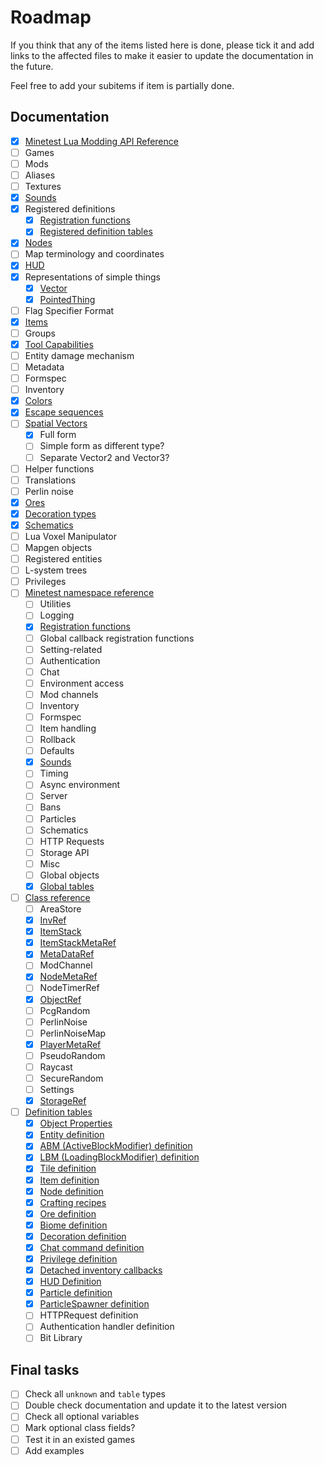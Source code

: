 # Roadmap

If you think that any of the items listed here is done, please tick it and add
links to the affected files to make it easier to update the documentation in the
future.

Feel free to add your subitems if item is partially done.

## Documentation

- [x] [Minetest Lua Modding API Reference](common/minetest.lua)
- [ ] Games
- [ ] Mods
- [ ] Aliases
- [ ] Textures
- [x] [Sounds](ssm/sounds.lua)
- [x] Registered definitions
  - [x] [Registration functions](ssm/minetest/register.lua)
  - [x] [Registered definition tables](ssm/minetest/registered.lua)
- [x] [Nodes](ssm/node.lua)
- [ ] Map terminology and coordinates
- [x] [HUD](ssm/hud.lua)
- [x] Representations of simple things
  - [x] [Vector](common/vector.lua)
  - [x] [PointedThing](common/pointed.lua)
- [ ] Flag Specifier Format
- [x] [Items](ssm/item.lua)
- [ ] Groups
- [x] [Tool Capabilities](ssm/tool_caps.lua)
- [ ] Entity damage mechanism
- [ ] Metadata
- [ ] Formspec
- [ ] Inventory
- [x] [Colors](common/color.lua)
- [x] [Escape sequences](ssm/escape.lua)
- [ ] [Spatial Vectors](common/vector.lua)
  - [x] Full form
  - [ ] Simple form as different type?
  - [ ] Separate Vector2 and Vector3?
- [ ] Helper functions
- [ ] Translations
- [ ] Perlin noise
- [x] [Ores](ssm/definitions/ore.lua)
- [x] [Decoration types](ssm/definitions/decor.lua)
- [x] [Schematics](ssm/definitions/schematic.lua)
- [ ] Lua Voxel Manipulator
- [ ] Mapgen objects
- [ ] Registered entities
- [ ] L-system trees
- [ ] Privileges
- [ ] [Minetest namespace reference](ssm/minetest)
  - [ ] Utilities
  - [ ] Logging
  - [x] [Registration functions](ssm/minetest/register.lua)
  - [ ] Global callback registration functions
  - [ ] Setting-related
  - [ ] Authentication
  - [ ] Chat
  - [ ] Environment access
  - [ ] Mod channels
  - [ ] Inventory
  - [ ] Formspec
  - [ ] Item handling
  - [ ] Rollback
  - [ ] Defaults
  - [x] [Sounds](ssm/minetest/sounds.lua)
  - [ ] Timing
  - [ ] Async environment
  - [ ] Server
  - [ ] Bans
  - [ ] Particles
  - [ ] Schematics
  - [ ] HTTP Requests
  - [ ] Storage API
  - [ ] Misc
  - [ ] Global objects
  - [x] [Global tables](ssm/minetest/registered.lua)
- [ ] [Class reference](ssm/classes)
  - [ ] AreaStore
  - [x] [InvRef](ssm/classes/invref.lua)
  - [x] [ItemStack](ssm/classes/itemstack.lua)
  - [x] [ItemStackMetaRef](ssm/classes/metaref.lua)
  - [x] [MetaDataRef](ssm/classes/metaref.lua)
  - [ ] ModChannel
  - [x] [NodeMetaRef](ssm/classes/metaref.lua)
  - [ ] NodeTimerRef
  - [x] [ObjectRef](ssm/classes/objectref.lua)
  - [ ] PcgRandom
  - [ ] PerlinNoise
  - [ ] PerlinNoiseMap
  - [x] [PlayerMetaRef](ssm/classes/metaref.lua)
  - [ ] PseudoRandom
  - [ ] Raycast
  - [ ] SecureRandom
  - [ ] Settings
  - [x] [StorageRef](ssm/classes/metaref.lua)
- [ ] [Definition tables](ssm/definitions)
  - [x] [Object Properties](ssm/definitions/object.lua)
  - [x] [Entity definition](ssm/definitions/entity.lua)
  - [x] [ABM (ActiveBlockModifier) definition](ssm/definitions/abm.lua)
  - [x] [LBM (LoadingBlockModifier) definition](ssm/definitions/lbm.lua)
  - [x] [Tile definition](ssm/definitions/tile.lua)
  - [x] [Item definition](ssm/definitions/item.lua)
  - [x] [Node definition](ssm/definitions/node.lua)
  - [x] [Crafting recipes](ssm/definitions/recipe.lua)
  - [x] [Ore definition](ssm/definitions/ore.lua)
  - [x] [Biome definition](ssm/definitions/biome.lua)
  - [x] [Decoration definition](ssm/definitions/decor.lua)
  - [x] [Chat command definition](ssm/definitions/chat.lua)
  - [x] [Privilege definition](ssm/definitions/priv.lua)
  - [x] [Detached inventory callbacks](ssm/definitions/detached.lua)
  - [x] [HUD Definition](ssm/definitions/hud.lua)
  - [x] [Particle definition](ssm/definitions/particle.lua)
  - [x] [ParticleSpawner definition](ssm/definitions/particle_spawner.lua)
  - [ ] HTTPRequest definition
  - [ ] Authentication handler definition
  - [ ] Bit Library

## Final tasks

- [ ] Check all `unknown` and `table` types
- [ ] Double check documentation and update it to the latest version
- [ ] Check all optional variables
- [ ] Mark optional class fields?
- [ ] Test it in an existed games
- [ ] Add examples
